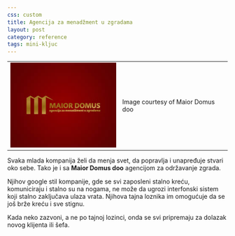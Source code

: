 ```yaml
---
css: custom
title: Agencija za menadžment u zgradama
layout: post
category: reference
tags: mini-kljuc 
---
```


<table class="table-image"><tr><td>
<img src="/assets/images/news/maior-domus.jpg"  />
</td><td>
Image courtesy of Maior Domus doo
</td></tr></table>

  Svaka mlada kompanija želi da menja svet, da popravlja i unapređuje stvari oko sebe. Tako je i sa **Maior Domus doo** agencijom za održavanje zgrada.

Njihov google stil kompanije, gde se svi zaposleni stalno kreću, komuniciraju i stalno su na nogama, ne može da ugrozi interfonski sistem koji stalno zaključava ulaza vrata. Njihova tajna loznika im omogućuje da se još brže kreću i sve stignu.

Kada neko zazvoni, a ne po tajnoj lozinci, onda se svi pripremaju za dolazak novog klijenta ili šefa. 
